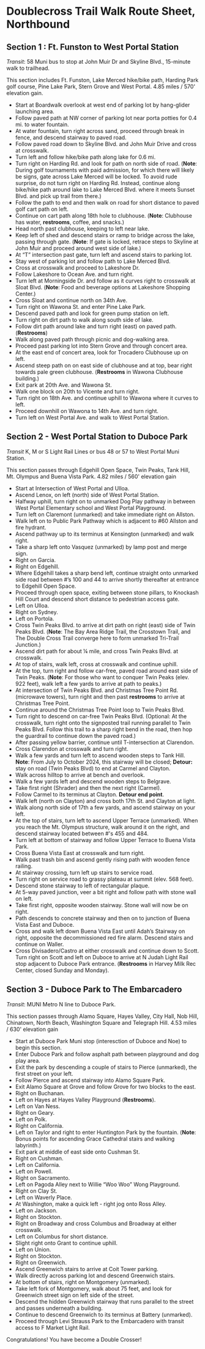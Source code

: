 # Doublecross Trail Walk Route Sheet, Northbound

## Section 1 : Ft. Funston to West Portal Station

*Transit*: 58 Muni bus to stop at John Muir Dr and Skyline Blvd., 15-minute walk to trailhead.

This section includes Ft. Funston, Lake Merced hike/bike path, Harding Park golf course, Pine Lake Park, Stern Grove and West Portal.
4.85 miles / 570' elevation gain.


* Start at Boardwalk overlook at west end of parking lot by hang-glider launching area.
* Follow paved path at NW corner of parking lot near porta potties for 0.4 mi. to water fountain.
* At water fountain, turn right across sand, proceed through break in fence, and descend stairway to paved road.
* Follow paved road down to Skyline Blvd. and John Muir Drive and cross at crosswalk. 
* Turn left and follow hike/bike path along lake for 0.6 mi.
* Turn right on Harding Rd. and look for path on north side of road. (**Note**: During golf tournaments with paid admission, for which there will likely be signs, gate across Lake Merced will be locked. To avoid rude surprise, do not turn right on Harding Rd. Instead, continue along bike/hike path around lake to Lake Merced Blvd. where it meets Sunset Blvd. and pick up trail from there.)
* Follow the path to end and then walk on road for short distance to paved golf cart path on left.
* Continue on cart path along 18th hole to clubhouse. (**Note**: Clubhouse has water, **restrooms**, coffee, and snacks.)
* Head north past clubhouse, keeping to left near lake.
* Keep left of shed and descend stairs or ramp to bridge across the lake, passing through gate. (**Note**: If gate is locked, retrace steps to Skyline at John Muir and proceed around west side of lake.)
* At  “T” intersection past gate, turn left and ascend stairs to parking lot.
* Stay west of parking lot and follow path to Lake Merced Blvd.
* Cross at crosswalk and proceed to Lakeshore Dr.
* Follow Lakeshore to Ocean Ave. and turn right.
* Turn left at Morningside Dr. and follow as it curves right to crosswalk at Sloat Blvd. (**Note**: Food and beverage options at Lakeshore Shopping Center.)
* Cross Sloat and continue north on 34th Ave.
* Turn right on Wawona St. and enter Pine Lake Park.
* Descend paved path and look for green pump station on left.
* Turn right on dirt path to walk along south side of lake.
* Follow dirt path around lake and turn right (east) on paved path. (**Restrooms**)
* Walk along paved path through picnic and dog-walking area.
* Proceed past parking lot into Stern Grove and through concert area.
* At the east end of concert area, look for Trocadero Clubhouse up on left. 
* Ascend steep path on on east side of clubhouse and at top, bear right towards pale green clubhouse.  (**Restrooms** in Wawona Clubhouse building.)
* Exit park at  20th Ave. and Wawona St.
* Walk one block on 20th to Vicente and turn right.
* Turn right on 18th Ave. and continue uphill to Wawona where it curves to left.
* Proceed downhill on Wawona to 14th Ave. and turn right.
* Turn left on West Portal Ave. and walk to West Portal Station.


<div style="page-break-after: always;"></div>

## Section 2 - West Portal Station to Duboce Park 

*Transit* K, M or S Light Rail Lines or bus 48 or 57 to West Portal Muni Station.

This section passes through Edgehill Open Space, Twin Peaks, Tank Hill, Mt. Olympus and Buena Vista Park. 
4.82 miles / 560' elevation gain

* Start at Intersection of West Portal and Ulloa.
* Ascend Lenox, on left (north) side of West Portal Station.
* Halfway uphill, turn right on to unmarked Dog Play pathway in between West Portal Elementary school and West Portal Playground.
* Turn left on Claremont (unmarked) and take immediate right on Allston.
* Walk left on to Public Park Pathway which is adjacent to #60 Allston and fire hydrant.
* Ascend pathway up to its terminus at Kensington (unmarked) and walk right.
* Take a sharp left onto Vasquez (unmarked) by lamp post and merge sign.
* Right on Garcia.
* Right on Edgehill.
* Where Edgehill takes a sharp bend left, continue straight onto unmarked side road between #’s 100 and 44 to arrive shortly thereafter at entrance to Edgehill Open Space.
* Proceed through open space, exiting between stone pillars, to Knockash Hill Court and descend short distance to pedestrian access gate.
* Left on Ulloa.
* Right on Sydney.
* Left on Portola.
* Cross Twin Peaks Blvd. to arrive at dirt path on right (east) side of Twin Peaks Blvd. (**Note**: The Bay Area Ridge Trail, the Crosstown Trail, and The Double Cross Trail converge here to form unmarked Tri-Trail Junction.)
* Ascend dirt path for about ¼ mile, and cross Twin Peaks Blvd. at crosswalk.
* At top of stairs, walk left, cross at crosswalk and continue uphill. 
* At the top, turn right and follow car-free, paved road around east side of Twin Peaks. (**Note**: For those who want to conquer Twin Peaks (elev. 922 feet), walk left a few yards to arrive at path to peaks.)
* At intersection of Twin Peaks Blvd. and Christmas Tree Point Rd. (microwave towers), turn right and then past **restrooms** to arrive at Christmas Tree Point.
* Continue around the Christmas Tree Point loop to Twin Peaks Blvd.
* Turn right to descend on car-free Twin Peaks Blvd. (Optional: At the crosswalk, turn right onto the signposted trail running parallel to Twin Peaks Blvd. Follow this trail to a sharp right bend in the road, then hop the guardrail to continue down the paved road.)
* After passing yellow barrier, continue until T-intersection at Clarendon. 
* Cross Clarendon at crosswalk and turn right.
* Walk a few yards and turn left to ascend wooden steps to Tank Hill. **Note**: From July to October 2024, this stairway will be closed; **Detour:** stay on road (Twin Peaks Blvd) to end at Carmel and Clayton.
* Walk across hilltop to arrive at bench and overlook.
* Walk a few yards left and descend wooden steps to Belgrave.
* Take first right (Shrader) and then the next right (Carmel).
* Follow Carmel to its terminus at Clayton. **Detour end point**.
* Walk left (north on Clayton) and cross both 17th St. and Clayton at light.
* Walk along north side of 17th a few yards, and ascend stairway on your left.
* At the top of stairs, turn left to ascend Upper Terrace (unmarked). When you reach the Mt. Olympus structure, walk around it on the right, and descend stairway located between #'s 455 and 484.  
* Turn left at bottom of stairway and follow Upper Terrace to Buena Vista Park.
* Cross Buena Vista East at crosswalk and turn right.
* Walk past trash bin and ascend gently rising path with wooden fence railing.
* At stairway crossing, turn left up stairs to service road.
* Turn right on service road to grassy plateau at summit (elev. 568 feet).
* Descend stone stairway to left of rectangular plaque.
* At 5-way paved junction, veer a bit right and follow path with stone wall on left. 
* Take first right, opposite wooden stairway.  Stone wall will now be on right. 
* Path descends to concrete stairway and then on to junction of Buena Vista East and Duboce.
* Cross and walk left down Buena Vista East until Adah’s Stairway on right, opposite the decommissioned red fire alarm. Descend stairs and continue on Waller.  
* Cross Divisadero/Castro at either crosswalk and continue down to Scott. Turn right on Scott and left on Duboce to arrive at N Judah Light Rail stop adjacent to Duboce Park entrance. (**Restrooms** in Harvey Milk Rec Center, closed Sunday and Monday).


<div style="page-break-after: always;"></div>

## Section 3 - Duboce Park to The Embarcadero 

*Transit*: MUNI Metro N line to Duboce Park.

This section passes through Alamo Square, Hayes Valley, City Hall, Nob Hill, Chinatown, North Beach, Washington Square and Telegraph Hill. 
4.53 miles / 630' elevation gain

* Start at Duboce Park Muni stop (interesction of Duboce and Noe) to begin this section.
* Enter Duboce Park and follow asphalt path between playground and dog play area.
* Exit the park by descending a couple of stairs to Pierce (unmarked), the first street on your left.
* Follow Pierce and ascend stairway into Alamo Square Park.
* Exit Alamo Square at Grove and follow Grove for two blocks to the east. 
* Right on Buchanan.
* Left on Hayes at Hayes Valley Playground (**Restrooms**).
* Left on Van Ness.
* Right on Geary. 
* Left on Polk.
* Right on California.
* Left on Taylor and right to enter Huntington Park by the fountain. (**Note**: Bonus points for ascending Grace Cathedral stairs and walking labyrinth.)
* Exit park at middle of east side onto Cushman St.
* Right on Cushman.
* Left on California.
* Left on Powell.
* Right on Sacramento.
* Left on Pagoda Alley next to Willie “Woo Woo” Wong Playground.
* Right on Clay St.
* Left on Waverly Place.
* At Washington, make a quick left - right jog onto Ross Alley.
* Left on Jackson.
* Right on Stockton.
* Right on Broadway and cross Columbus and Broadway at either crosswalk.
* Left on Columbus for short distance.
* Slight right onto Grant  to continue uphill.
* Left on Union.
* Right on Stockton.
* Right on Greenwich.
* Ascend Greenwich stairs to arrive at Coit Tower parking.
* Walk directly across parking lot and descend Greenwich stairs.
* At bottom of stairs, right on Montgomery (unmarked).
* Take left fork of Montgomery, walk about 75 feet, and look for Greenwich street sign on left side of the street.
* Descend the hidden Greenwich stairway that runs parallel to the street and passes underneath a building.
* Continue to descend Greenwich to its terminus at Battery (unmarked).
* Proceed through Levi Strauss Park to the Embarcadero with transit access to F Market Light Rail.

Congratulations! You have become a Double Crosser!
